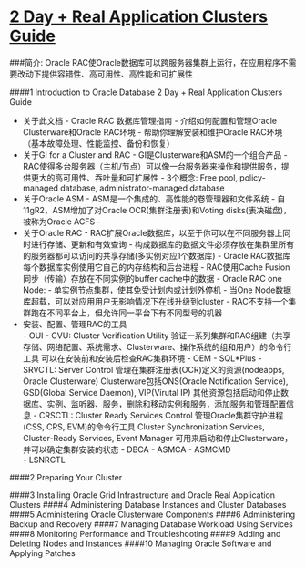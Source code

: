 # [2 Day + Real Application Clusters Guide](http://docs.oracle.com/cd/E11882_01/rac.112/e17264/toc.htm)

###简介:
Oracle RAC使Oracle数据库可以跨服务器集群上运行，在应用程序不需要改动下提供容错性、高可用性、高性能和可扩展性    
    
####1 Introduction to Oracle Database 2 Day + Real Application Clusters Guide
        
* 关于此文档
        - Oracle RAC 数据库管理指南
        - 介绍如何配置和管理Oracle Clusterware和Oracle RAC环境
        - 帮助你理解安装和维护Oracle RAC环境（基本故障处理、性能监控、备份和恢复）
* 关于GI for a Cluster and RAC
        - GI是Clusterware和ASM的一个组合产品
        - RAC使得多台服务器（主机/节点）可以像一台服务器来操作和提供服务，提供更大的高可用性、吞吐量和可扩展性
        - 3个概念: Free pool, policy-managed database, administrator-managed database
* 关于Oracle ASM
        - ASM是一个集成的、高性能的卷管理器和文件系统
        - 自11gR2，ASM增加了对Oracle OCR(集群注册表)和Voting disks(表决磁盘)，被称为Oracle ACFS
        - 
* 关于Oracle RAC
        - RAC扩展Oracle数据库，以至于你可以在不同服务器上同时进行存储、更新和有效查询
        - 构成数据库的数据文件必须存放在集群里所有的服务器都可以访问的共享存储(多实例对应1个数据库)
        - Oracle RAC数据库每个数据库实例使用它自己的内存结构和后台进程
        - RAC使用Cache Fusion同步（传输）存放在不同实例的buffer cache中的数据
        - Oracle RAC one Node:
            - 单实例节点集群，使其免受计划内或计划外停机
            - 当One Node数据库超载，可以对应用用户无影响情况下在线升级到cluster
        - RAC不支持一个集群跑在不同平台上，但允许同一平台下有不同型号的机器      
* 安装、配置、管理RAC的工具        
        - OUI 
        - CVU: Cluster Verification Utility
            验证一系列集群和RAC组建（共享存储、网络配置、系统需求、Clusterware、操作系统的组和用户）的命令行工具
            可以在安装前和安装后检查RAC集群环境 
        - OEM
        - SQL*Plus
        - SRVCTL: Server Control
            管理在集群注册表(OCR)定义的资源(nodeapps, Oracle Clusterware)
            Clusterware包括ONS(Oracle Notification Service), GSD(Global Service Daemon), VIP(Virutal IP)
            其他资源包括启动和停止数据库、实例、监听器、服务，删除和移动实例和服务，添加服务和管理配置信息
        - CRSCTL: Cluster Ready Services Control 
            管理Oracle集群守护进程(CSS, CRS, EVM)的命令行工具
            Cluster Synchronization Services, Cluster-Ready Services, Event Manager
            可用来启动和停止Clusterware，并可以确定集群安装的状态
        - DBCA
        - ASMCA
        - ASMCMD    
        - LSNRCTL
        
        
####2 Preparing Your Cluster

####3 Installing Oracle Grid Infrastructure and Oracle Real Application Clusters
####4 Administering Database Instances and Cluster Databases
####5 Administering Oracle Clusterware Components
####6 Administering Backup and Recovery
####7 Managing Database Workload Using Services
####8 Monitoring Performance and Troubleshooting 
####9 Adding and Deleting Nodes and Instances
####10 Managing Oracle Software and Applying Patches 

